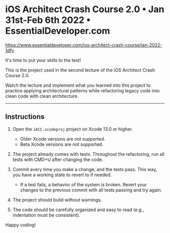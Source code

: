 # iOS Architect Crash Course 2.0 • Jan 31st-Feb 6th 2022 • EssentialDeveloper.com

https://www.essentialdeveloper.com/ios-architect-crash-course/jan-2022-1dfy

It's time to put your skills to the test!

This is the project used in the second lecture of the iOS Architect Crash Course 2.0.

Watch the lecture and implement what you learned into this project to practice applying architectural patterns while refactoring legacy code into clean code with clean architecture.

---

## Instructions

1) Open the `iACC.xcodeproj` project on Xcode 13.0 or higher.

	- Older Xcode versions are not supported.
	- Beta Xcode versions are not supported.

2) The project already comes with tests. Throughout the refactoring, run all tests with CMD+U after changing the code.

3) Commit every time you make a change, and the tests pass. This way, you have a working state to revert to if needed.

	- If a test fails, a behavior of the system is broken. Revert your changes to the previous commit with all tests passing and try again.

4) The project should build without warnings.

5) The code should be carefully organized and easy to read (e.g., indentation must be consistent).

Happy coding!
